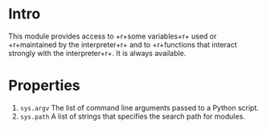 # Intro
This module provides access to +r+some variables+r+ used or +r+maintained by the interpreter+r+ and to +r+functions that interact strongly with the interpreter+r+. It is always available.

# Properties
1. `sys.argv`
  The list of command line arguments passed to a Python script.
2. `sys.path`
  A list of strings that specifies the search path for modules.